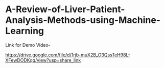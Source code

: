 # A-Review-of-Liver-Patient-Analysis-Methods-using-Machine-Learning

Link for Demo Video-

https://drive.google.com/file/d/1rjb-muX2B_O3QssTeH98L-XFewDODKqq/view?usp=share_link
